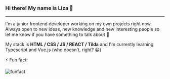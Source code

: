 ###  Hi there! My name is Liza 🍄

---

I'm a junior frontend developer working on my own projects right now. Always open to new ideas, new knowledge and new interesting people so let me know if you have something to talk about 👀

My stack is **HTML / CSS / JS / REACT / Tilda** and I'm currently learning Typescript and Vue.js (who doesn't, right? 😀)


⚡ Fun fact:

![funfact](https://i.ibb.co/rQn8YjB/7777.jpg)

